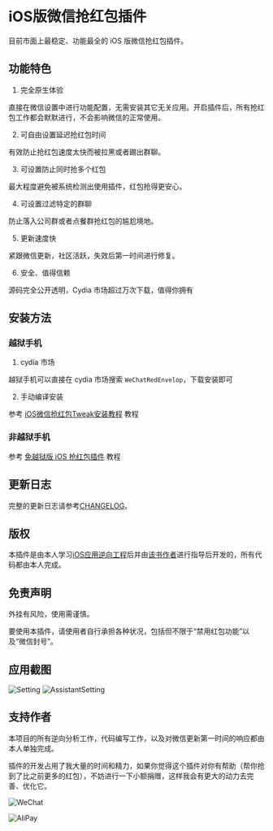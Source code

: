 # iOS版微信抢红包插件

目前市面上最稳定、功能最全的 iOS 版微信抢红包插件。

## 功能特色

1. 完全原生体验

直接在微信设置中进行功能配置，无需安装其它无关应用。开启插件后，所有抢红包工作都会默默进行，不会影响微信的正常使用。

2. 可自由设置延迟抢红包时间

有效防止抢红包速度太快而被拉黑或者踢出群聊。

3. 可设置防止同时抢多个红包

最大程度避免被系统检测出使用插件，红包抢得更安心。

4. 可设置过滤特定的群聊

防止落入公司群或者点餐群抢红包的尴尬境地。

5. 更新速度快

紧跟微信更新，社区活跃，失效后第一时间进行修复。

6. 安全、值得信赖

源码完全公开透明，Cydia 市场超过万次下载，值得你拥有

## 安装方法

### 越狱手机

1. cydia 市场

越狱手机可以直接在 cydia 市场搜索 `WeChatRedEnvelop`，下载安装即可

2. 手动编译安装

参考 [iOS微信抢红包Tweak安装教程](http://www.swiftyper.com/2016/01/25/ios-tweak-install-guide/) 教程

### 非越狱手机

参考 [免越狱版 iOS 抢红包插件](http://www.swiftyper.com/2016/12/26/wechat-redenvelop-tweak-for-non-jailbroken-iphone/) 教程

## 更新日志

完整的更新日志请参考[CHANGELOG](./CHANGELOG.md)。

## 版权

本插件是由本人学习[iOS应用逆向工程](https://www.amazon.cn/gp/product/B00VFDVY7E/ref=as_li_tf_tl?ie=UTF8&camp=536&creative=3200&creativeASIN=B00VFDVY7E&linkCode=as2&tag=buginux-23)后并由[该书作者](https://github.com/iosre)进行指导后开发的，所有代码都由本人完成。

## 免责声明

外挂有风险，使用需谨慎。

要使用本插件，请使用者自行承担各种状况，包括但不限于“禁用红包功能”以及“微信封号”。

## 应用截图

![Setting](./ScreenShots/Setting.jpeg)
![AssistantSetting](./ScreenShots/AssistantSetting.jpeg)

## 支持作者

本项目的所有逆向分析工作，代码编写工作，以及对微信更新第一时间的响应都由本人单独完成。

插件的开发占用了我大量的时间和精力，如果你觉得这个插件对你有帮助（帮你抢到了比之前更多的红包），不妨进行一下小额捐赠，这样我会有更大的动力去完善、优化它。

![WeChat](./ScreenShots/WechatPay.jpeg)

![AliPay](./ScreenShots/AliPay.jpeg)
